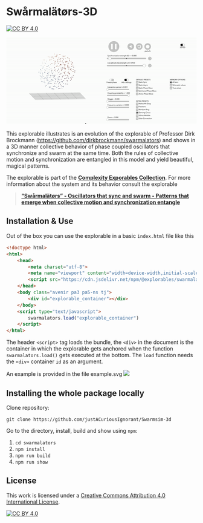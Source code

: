 [cc-by]: http://creativecommons.org/licenses/by/4.0/
[cc-by-image]: https://i.creativecommons.org/l/by/4.0/88x31.png
[cc-by-shield]: https://img.shields.io/badge/License-CC%20BY%204.0-lightgrey.svg

# Swårmalätørs-3D

[![CC BY 4.0][cc-by-shield]][cc-by]

![](./3d.gif)

This explorable illustrates is an evolution of the explorable of Professor Dirk Brockmann (https://github.com/dirkbrockmann/swarmalators) and shows in a 3D manner collective behavior of phase coupled oscillators that synchronize and swarm at the same time. Both the rules of collective motion and synchronization are entangled in this model and yield beautiful, magical patterns.

The explorable is part of the [**Complexity Exporables Collection**](https://www.complexity-explorables.org). For more information about the system and its behavior consult the explorable
> [**“Swårmalätørs” - Oscillators that sync and swarm - Patterns that emerge when collective motion and synchronization entangle**](https://www.complexity-explorables.org/explorables/swarmalators/)

## Installation & Use

Out of the box you can use the explorable in a basic `index.html` file like this

```html
<!doctype html>
<html>
	<head>
		<meta charset="utf-8">
		<meta name="viewport" content="width=device-width,initial-scale=1">
		<script src="https://cdn.jsdelivr.net/npm/@explorables/swarmalators"></script>
	</head>
	<body class="avenir pa3 pa5-ns tj">
	    <div id="explorable_container"></div>
	</body>
	<script type="text/javascript">
		swarmalators.load("explorable_container")
	</script>
</html>
```
The header `<script>` tag loads the bundle, the `<div>` in the document is the container in which the explorable gets anchored when the function `swarmalators.load()` gets executed at the bottom. The `load` function needs the `<div>` container `id` as an argument.

An example is provided in the file example.svg
![](./example.svg)
## Installing the whole package locally

Clone repository:

```shell
git clone https://github.com/justACuriousIgnorant/Swarmsim-3d
```


Go to the directory, install, build and show using `npm`:

1. `cd swarmalators`
2. `npm install`
3. `npm run build`
4. `npm run show`


## License

This work is licensed under a
[Creative Commons Attribution 4.0 International License][cc-by].

[![CC BY 4.0][cc-by-image]][cc-by]


